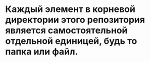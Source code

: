 # Каждый элемент в корневой директории этого репозитория является самостоятельной отдельной единицей, будь то папка или файл.